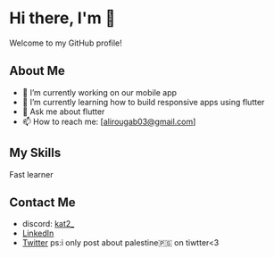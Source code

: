 # Hi there, I'm <Rougab Ali> 👋

Welcome to my GitHub profile!

## About Me

- 🔭 I’m currently working on our mobile app  
- 🌱 I’m currently learning how to build responsive apps using flutter
- 💬 Ask me about flutter
- 📫 How to reach me: [alirougab03@gmail.com]


## My Skills

Fast learner


## Contact Me

- discord: [kat2_](kat2_)
- [LinkedIn](https://www.linkedin.com/in/ali-rougab-3778a7226/)
- [Twitter](https://x.com/alirou14) ps:i only post about palestine🇵🇸 on tiwtter<3



